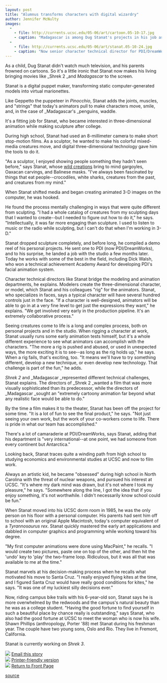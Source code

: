 ```yaml
---
layout: post
title: "Alumnus transforms characters with digital wizardry"
author: Jennifer McNulty
images:
  -
    - file: http://currents.ucsc.edu/05-06/art/cartoon.05-10-17.jpg
    - caption: "Madagascar is among Dug Stanat's projects in his job as a digital puppet maker."
  -
    - file: http://currents.ucsc.edu/05-06/art/stanat.05-10-24.jpg
    - caption: "Now senior character technical director for PDI/DreamWorks, Dug Stanat, a Porter College alumnus, received a B.A. in economics and environmental Studies in 1990. Photo: Shawn Phillips"
---
```


As a child, Dug Stanat didn't watch much television, and his parents frowned on cartoons. So it's a little ironic that Stanat now makes his living bringing movies like _Shrek 2 _and _Madagascar_ to the screen.

Stanat is a digital puppet maker, transforming static computer-generated models into virtual marionettes.

Like Geppetto the puppeteer in _Pinocchio_, Stanat adds the joints, muscles, and "strings" that today's animators pull to make characters move, smile, and, in the case of _Madagascar's _penguins, waddle.

It's a fitting job for Stanat, who became interested in three-dimensional animation while making sculpture after college.

During high school, Stanat had used an 8-millimeter camera to make short stop-motion films. As a sculptor, he wanted to make his colorful mixed-media creatures move, and digital three-dimensional technology gave him the tools to do it.

"As a sculptor, I enjoyed showing people something they hadn't seen before," says Stanat, whose [wild creations][1] bring to mind gargoyles, Oaxacan carvings, and Balinese masks. "I've always been fascinated by things that eat people--crocodiles, white sharks, creatures from the past, and creatures from my mind."

When Stanat shifted media and began creating animated 3-D images on the computer, he was hooked.

He found the process mentally challenging in ways that were quite different from sculpting. "I had a whole catalog of creatures from my sculpting days that I wanted to create--but I needed to figure out how to do it," he says. "Intellectually, it was far more engaging than sculpture. I used to listen to music or the radio while sculpting, but I can't do that when I'm working in 3-D."

Stanat dropped sculpture completely, and before long, he compiled a demo reel of his personal projects. He sent one to PDI (now PDI/DreamWorks), and to his surprise, he landed a job with the studio a few months later. Today he works with some of the best in the field, including Dick Walsh, who won a technical achievement Academy Award for developing PDI's facial animation system.

Character technical directors like Stanat bridge the modeling and animation departments, he explains. Modelers create the three-dimensional character, or model, which Stanat and his colleagues "rig" for the animators. Stanat, who specializes in faces, says a typical character will have several hundred controls just in the face. "If a character is well-designed, animators will be able to go in at a very fine level to get just the expressions they want," he explains. "We get involved very early in the production pipeline. It's an extremely collaborative process."

Seeing creatures come to life is a long and complex process, both on personal projects and in the studio. When rigging a character at work, Stanat usually runs some early animation tests himself, but it's a whole different experience to see what animators can accomplish with the characters. "The more a rig is pushed and abused, or used in unexpected ways, the more exciting it is to see--as long as the rig holds up," he says. When a rig fails, that's exciting, too. "It means we'll have to try something different, develop a new technique, or even develop new technology. That challenge is part of the fun," he adds.

_Shrek 2_ and _Madagascar _represented different technical challenges, Stanat explains. The directors of _Shrek 2 _wanted a film that was more visually sophisticated than its predecessor, while the directors of _Madagascar _sought an "extremely cartoony animation far beyond what any realistic face would be able to do."

By the time a film makes it to the theater, Stanat has been off the project for some time. "It is a lot of fun to see the final product," he says. "Not just seeing your own work, but the work of your co-workers come to life. There is pride in what our team has accomplished."

There's a lot of camaraderie at PDI/DreamWorks, says Stanat, adding that his department is "very international--at one point, we had someone from every continent but Antarctica."

Looking back, Stanat traces quite a winding path from high school to studying economics and environmental studies at UCSC and now to film work.

Always an artistic kid, he became "obsessed" during high school in North Carolina with the threat of nuclear weapons, and pursued his interest at UCSC. "It's where my dark mind was drawn, but it's not where I took my pleasure," he says. "Somewhere along the line, I got the idea that if you enjoy something, it's not worthwhile. I didn't necessarily know school could be fun."

When Stanat moved into his UCSC dorm room in 1985, he was the only person on his floor with a personal computer. His parents had sent him off to school with an original Apple Macintosh, today's computer equivalent of a _Tyrannosaurus rex_. Stanat quickly mastered the early art applications and dabbled in computer graphics and programming while working toward his degree.

"My first computer animations were done using MacPaint," he recalls. "I would create two pictures, paste one on top of the other, and then hit the 'undo' key to 'play' the two-frame loop. Ridiculous, but it was all that was available to me at the time."

Stanat marvels at his decision-making process when he recalls what motivated his move to Santa Cruz. "I really enjoyed flying kites at the time, and I figured Santa Cruz would have really good conditions for kites," he says. "It was one of my luckiest silly decisions ever."

Now, riding campus bike trails with his 6-year-old son, Stanat says he is more overwhelmed by the redwoods and the campus's natural beauty than he was as a college student. "Having the good fortune to find yourself in such a beautiful place by chance really is outstanding," says Stanat, who also had the good fortune at UCSC to meet the woman who is now his wife. Shawn Phillips (anthropology, Porter '88) met Stanat during his freshman year. The couple have two young sons, Oslo and Rio. They live in Fremont, California.

Stanat is currently working on _Shrek 3_.

![][2] [Email this story][3]  
![][2] [Printer-friendly version][4]  
![][2] [Return to Front Page][5]

[1]: http://www.dugosaurus.com/
[2]: ../../images/bulletarrow.gif
[3]: javascript:url();document.f1.submit();
[4]: javascript:popUp();
[5]: http://currents.ucsc.edu/

[source](http://www1.ucsc.edu/currents/05-06/10-24/profile.asp "Permalink to profile")
